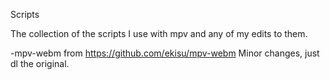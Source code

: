 Scripts

The collection of the scripts I use with mpv and any of my edits to them.

-mpv-webm from https://github.com/ekisu/mpv-webm
	Minor changes, just dl the original.
